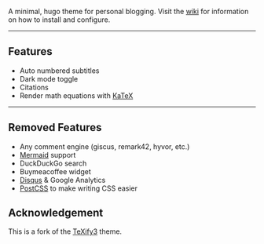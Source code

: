 A minimal, hugo theme for personal blogging.
Visit the [wiki](https://github.com/michaelneuper/hugo-texify3/wiki) for information on how to install and configure.

---

## Features
- Auto numbered subtitles
- Dark mode toggle
- Citations
- Render math equations with [KaTeX](https://katex.org/)

---
## Removed Features
- Any comment engine (giscus, remark42, hyvor, etc.)
- [Mermaid](https://mermaid.js.org) support
- DuckDuckGo search
- Buymeacoffee widget
- [Disqus](https://disqus.com/) & Google Analytics
- [PostCSS](https://postcss.org/) to make writing CSS easier

## Acknowledgement

This is a fork of the [TeXify3](https://github.com/michaelneuper/hugo-texify3) theme.
